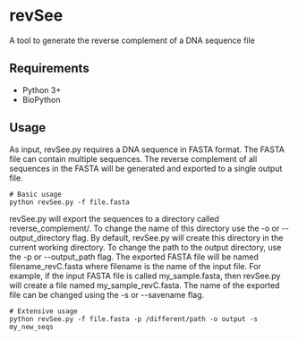 # revSee
A tool to generate the reverse complement of a DNA sequence file

## Requirements
* Python 3+
* BioPython


## Usage
As input, revSee.py requires a DNA sequence in FASTA format. The FASTA file can contain multiple sequences. The reverse complement of all sequences in the FASTA will be generated and exported to a single output file. 
```
# Basic usage
python revSee.py -f file.fasta
```

revSee.py will export the sequences to a directory called reverse_complement/. To change the name of this directory use the -o or --output_directory flag. By default, revSee.py will create this directory in the current working directory. To change the path to the output directory, use the -p or --output_path flag. The exported FASTA file will be named filename_revC.fasta where filename is the name of the input file. For example, if the input FASTA file is called my_sample.fasta, then revSee.py will create a file named my_sample_revC.fasta. The name of the exported file can be changed using the -s or --savename flag. 

```
# Extensive usage
python revSee.py -f file.fasta -p /different/path -o output -s my_new_seqs
```
